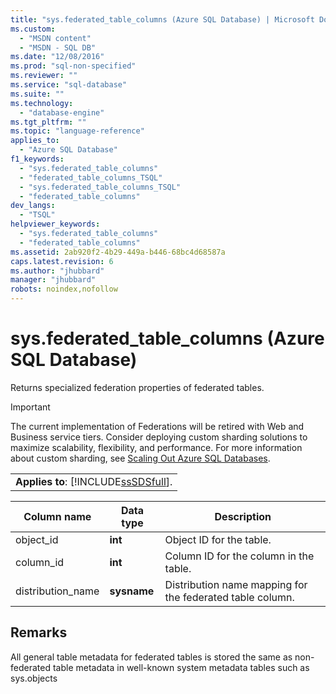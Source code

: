 ```yaml
---
title: "sys.federated_table_columns (Azure SQL Database) | Microsoft Docs"
ms.custom: 
  - "MSDN content"
  - "MSDN - SQL DB"
ms.date: "12/08/2016"
ms.prod: "sql-non-specified"
ms.reviewer: ""
ms.service: "sql-database"
ms.suite: ""
ms.technology: 
  - "database-engine"
ms.tgt_pltfrm: ""
ms.topic: "language-reference"
applies_to: 
  - "Azure SQL Database"
f1_keywords: 
  - "sys.federated_table_columns"
  - "federated_table_columns_TSQL"
  - "sys.federated_table_columns_TSQL"
  - "federated_table_columns"
dev_langs: 
  - "TSQL"
helpviewer_keywords: 
  - "sys.federated_table_columns"
  - "federated_table_columns"
ms.assetid: 2ab920f2-4b29-449a-b446-68bc4d68587a
caps.latest.revision: 6
ms.author: "jhubbard"
manager: "jhubbard"
robots: noindex,nofollow
---
```

# sys.federated_table_columns (Azure SQL Database)
  Returns specialized federation properties of federated tables.  
  
> [!IMPORTANT]  
>  The current implementation of Federations will be retired with Web and Business service tiers. Consider deploying custom sharding solutions to maximize scalability, flexibility, and performance. For more information about custom sharding, see [Scaling Out Azure SQL Databases](http://go.microsoft.com/fwlink/?LinkId=397318).  
  
||  
|-|  
|**Applies to**: [!INCLUDE[ssSDSfull](../a9retired/includes/sssdsfull-md.md)].|  
  
|Column name|Data type|Description|  
|-----------------|---------------|-----------------|  
|object_id|**int**|Object ID for the table.|  
|column_id|**int**|Column ID for the column in the table.|  
|distribution_name|**sysname**|Distribution name mapping for the federated table column.|  
  
## Remarks  
 All general table metadata for federated tables is stored the same as non-federated table metadata in well-known system metadata tables such as sys.objects  
  
  